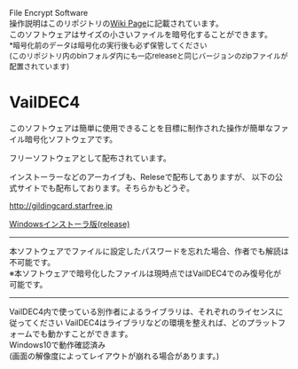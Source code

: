 File Encrypt Software
<br>
操作説明はこのリポジトリの<a href="https://github.com/rinasvideo/VailDEC4/wiki">Wiki Page</a>に記載されています。
<br>
このソフトウェアはサイズの小さいファイルを暗号化することができます。<br>
<font size="2">*暗号化前のデータは暗号化の実行後も必ず保管してください<br>
(このリポジトリ内のbinフォルダ内にも一応releaseと同じバージョンのzipファイルが配置されています)
</font>
<br>
<h1>VailDEC4</h1>
<p>このソフトウェアは簡単に使用できることを目標に制作された操作が簡単なファイル暗号化ソフトウェアです。</p>
<p>フリーソフトウェアとして配布されています。</p>
インストーラーなどのアーカイブも、Releseで配布してありますが、 以下の公式サイトでも配布しております。そちらかもどうぞ。
<p><a href="http://gildingcard.starfree.jp/"> http://gildingcard.starfree.jp</a></p>
<p><a href="https://github.com/rinasvideo/VailDEC4/releases/tag/3.0.0">Windowsインストーラ版(release)</a></p>
<hr>
本ソフトウェアでファイルに設定したパスワードを忘れた場合、作者でも解読は不可能です。
<br>
※本ソフトウェアで暗号化したファイルは現時点ではVailDEC4でのみ復号化が可能です。
<hr>
VailDEC4内で使っている別作者によるライブラリは、それぞれのライセンスに従ってください
VailDEC4はライブラリなどの環境を整えれば、どのプラットフォームでも動かすことができます。<br>
Windows10で動作確認済み<br>
(画面の解像度によってレイアウトが崩れる場合があります。)<br>
